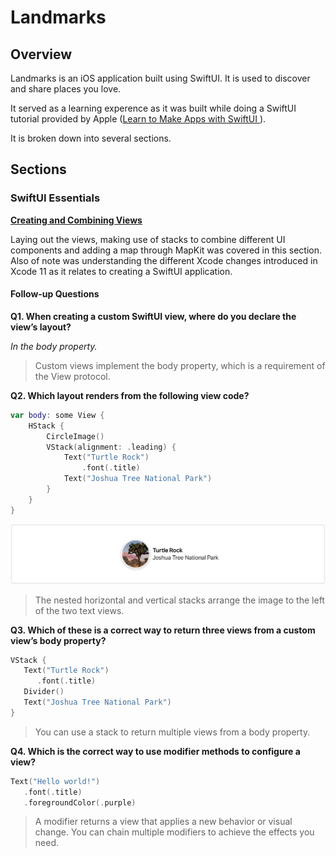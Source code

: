 # Landmarks

## Overview

Landmarks is an iOS application built using SwiftUI. It is used to discover and share places you love.

It served as a learning experence as it was built while doing a SwiftUI tutorial provided by Apple ([Learn to Make Apps with SwiftUI
](https://developer.apple.com/tutorials/swiftui/tutorials)).

It is broken down into several sections.

## Sections

### SwiftUI Essentials

**[Creating and Combining Views](https://developer.apple.com/tutorials/swiftui/creating-and-combining-views)**

Laying out the views, making use of stacks to combine different UI components and adding a map through MapKit was covered in this section. Also of note was understanding the different Xcode changes introduced in Xcode 11 as it relates to creating a SwiftUI application.

#### Follow-up Questions

**Q1. When creating a custom SwiftUI view, where do you declare the view’s layout?**

*In the body property.*

> Custom views implement the body property, which is a requirement of the View protocol.

**Q2. Which layout renders from the following view code?**

```swift
var body: some View {
    HStack {
        CircleImage()
        VStack(alignment: .leading) {
            Text("Turtle Rock")
                .font(.title)
            Text("Joshua Tree National Park")
        }
    }
}
```

![Section 1, Question 2 Answer](https://github.com/howard-e/landmarks-swiftui/blob/master/images/s1q2_a.png)

> The nested horizontal and vertical stacks arrange the image to the left of the two text views.

**Q3. Which of these is a correct way to return three views from a custom view’s body property?**

```swift
VStack {
   Text("Turtle Rock")
      .font(.title)
   Divider()
   Text("Joshua Tree National Park")
}
```

> You can use a stack to return multiple views from a body property.

**Q4. Which is the correct way to use modifier methods to configure a view?**

```swift
Text("Hello world!")
   .font(.title)
   .foregroundColor(.purple)
```

> A modifier returns a view that applies a new behavior or visual change. You can chain multiple modifiers to achieve the effects you need.
